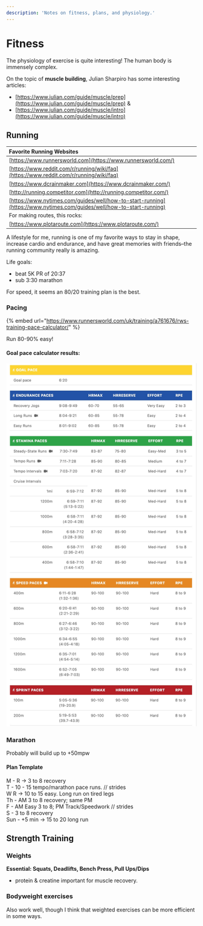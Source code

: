 ```yaml
---
description: 'Notes on fitness, plans, and physiology.'
---
```


# Fitness

The physiology of exercise is quite interesting! The human body is immensely complex. 

On the topic of **muscle building**, Julian Sharpiro has some interesting articles:

* [https://www.julian.com/guide/muscle/prep](https://www.julian.com/guide/muscle/prep) & 
* [https://www.julian.com/guide/muscle/intro](https://www.julian.com/guide/muscle/intro)

## Running

| Favorite Running Websites  |
| :--- |
| [https://www.runnersworld.com](https://www.runnersworld.com/) |
| [https://www.reddit.com/r/running/wiki/faq](https://www.reddit.com/r/running/wiki/faq) |
| [https://www.dcrainmaker.com](https://www.dcrainmaker.com/) |
| [http://running.competitor.com](http://running.competitor.com/) |
| [https://www.nytimes.com/guides/well/how-to-start-running](https://www.nytimes.com/guides/well/how-to-start-running) |
| For making routes, this rocks: |
| [https://www.plotaroute.com](https://www.plotaroute.com/) |

A lifestyle for me, running is one of my favorite ways to stay in shape, increase cardio and endurance, and have great memories with  friends–the running community really is amazing. 

Life goals: 

* beat 5K PR of 20:37
* sub 3:30 marathon

For speed, it seems an 80/20 training plan is the best. 

### Pacing

{% embed url="https://www.runnersworld.com/uk/training/a761676/rws-training-pace-calculator/" %}

Run 80-90% easy! 

####  Goal pace calculator results: 

![](../.gitbook/assets/race-pacing%20%281%29.jpg)

### Marathon

Probably will build up to +50mpw

#### Plan Template

M - R → 3 to 8 recovery  
T -  10 - 15 tempo/marathon pace runs. // strides  
W   R → 10 to 15 easy. Long run on tired legs  
Th - AM 3 to 8 recovery; same PM  
F - AM Easy 3 to 8; PM Track/Speedwork // strides  
S - 3 to 8 recovery  
Sun - +5 min → 15 to 20 long run



## Strength Training

### Weights

**Essential: Squats, Deadlifts, Bench Press, Pull Ups/Dips**

+ protein & creatine important for muscle recovery.

### Bodyweight exercises

Also work well, though I think that weighted exercises can be more efficient in some ways. 





